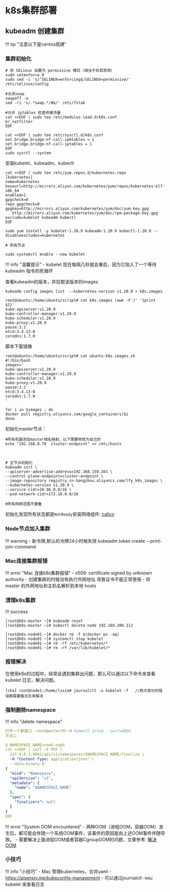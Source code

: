 # k8s集群部署

## kubeadm 创建集群

!!! tip "注意以下是centos搭建"


### 集群初始化
```shell
# 将 SELinux 设置为 permissive 模式（相当于将其禁用）
sudo setenforce 0
sudo sed -i 's/^SELINUX=enforcing$/SELINUX=permissive/' /etc/selinux/config

#关闭swap
swapoff -a  
sed -ri 's/.*swap.*/#&/' /etc/fstab

#允许 iptables 检查桥接流量
cat <<EOF | sudo tee /etc/modules-load.d/k8s.conf
br_netfilter
EOF

cat <<EOF | sudo tee /etc/sysctl.d/k8s.conf
net.bridge.bridge-nf-call-ip6tables = 1
net.bridge.bridge-nf-call-iptables = 1
EOF
sudo sysctl --system
```

安装kubelet、kubeadm、kubectl
```shell
cat <<EOF | sudo tee /etc/yum.repos.d/kubernetes.repo
[kubernetes]
name=Kubernetes
baseurl=http://mirrors.aliyun.com/kubernetes/yum/repos/kubernetes-el7-x86_64
enabled=1
gpgcheck=0
repo_gpgcheck=0
gpgkey=http://mirrors.aliyun.com/kubernetes/yum/doc/yum-key.gpg
   http://mirrors.aliyun.com/kubernetes/yum/doc/rpm-package-key.gpg
exclude=kubelet kubeadm kubectl
EOF

sudo yum install -y kubelet-1.20.9 kubeadm-1.20.9 kubectl-1.20.9 --disableexcludes=kubernetes

# 所有节点

sudo systemctl enable --now kubelet

```

!!! info "温馨提示"
    - kubelet 现在每隔几秒就会重启，因为它陷入了一个等待 kubeadm 指令的死循环

查看kubeadm的版本，并拉取该版本的images

```
kubeadm config images list  --kubernetes-version v1.20.9 > k8s.images

root@ubuntu:/home/ubuntu/script# cat k8s.images |awk -F'/' '{print $2}'
kube-apiserver:v1.20.9
kube-controller-manager:v1.20.9
kube-scheduler:v1.20.9
kube-proxy:v1.20.9
pause:3.2
etcd:3.4.13-0
coredns:1.7.0
```
脚本下载镜像
```
root@ubuntu:/home/ubuntu/script# cat ubuntu-k8s-images.sh
#!/bin/bash
images='
kube-apiserver:v1.20.9
kube-controller-manager:v1.20.9
kube-scheduler:v1.20.9
kube-proxy:v1.20.9
pause:3.2
etcd:3.4.13-0
coredns:1.7.0
'

for i in $images ; do
docker pull registry.aliyuncs.com/google_containers/$i
done
```

初始化master节点：
```
#所有机器添加master域名映射，以下需要修改为自己的
echo "192.168.8.70  cluster-endpoint" >> /etc/hosts



# 主节点初始化
kubeadm init \
--apiserver-advertise-address=192.168.159.201 \
--control-plane-endpoint=cluster-endpoint \
--image-repository registry.cn-hangzhou.aliyuncs.com/lfy_k8s_images \
--kubernetes-version v1.20.9 \
--service-cidr=10.96.0.0/16 \
--pod-network-cidr=172.16.0.0/16

#所有网络范围不重叠
```


初始化发现所有状态都是`NotReady`安装网络组件: [calico](https://projectcalico.docs.tigera.io/getting-started/kubernetes/quickstart)




### Node节点加入集群
!!! warning 
    - 新令牌,默认的令牌24小时候失效
    kubeadm token create --print-join-command  


### Mac连接集群报错
!!! error "Mac 连接k8s集群报错"
    - x509: certificate signed by unknown authority
    - 创建集群的时候没有执行外网地址.导致证书不能正常使用
    - 将 master 的外网地址和主机名解析到本地 hosts


### 清理k8s集群
!!! success

```
[root@k8s-master ~]# kubeadm reset
[root@k8s-master ~]# kubectl delete node 192.168.200.112

[root@k8s-node01 ~]# docker rm -f $(docker ps -aq)
[root@k8s-node01 ~]# systemctl stop kubelet
[root@k8s-node01 ~]# rm -rf /etc/kubernetes/*
[root@k8s-node01 ~]# rm -rf /var/lib/kubelet/*
```


### 报错解决

在使用k8s的过程中，经常会遇到集群出问题，那么可以通过以下命令来查看kubelet 日志，解决问题。
```shell
[cka] root@node1:/home/lixie# journalctl -u kubelet -f   //绝大部分的错误都需要看日志来解决
```


### 强制删除namespace

!!! info "delete namespace"

```yaml
打开一个新窗口：root@master30:~# kubectl proxy --port=8001
方法二

$ NAMESPACE_NAME=rook-ceph
cat <<EOF | curl -X PUT \
  127.0.0.1:8001/api/v1/namespaces/$NAMESPACE_NAME/finalize \
  -H "Content-Type: application/json" \
  --data-binary @-
{
  "kind": "Namespace",
  "apiVersion": "v1",
  "metadata": {
    "name": "$NAMESPACE_NAME"
  },
  "spec": {
    "finalizers": null
  }
}
EOF
```



!!! error "System OOM encountered"
    - 两种OOM（进程OOM，容器OOM）发生后，都可能会伴随一个系统OOM事件，该事件的原因是由上述OOM事件伴随导致。
    - 需要解决上面进程OOM或者容器CgroupOOM的问题，文章参考: [解决OOM](https://caryyu.top/posts/%E8%AE%BA%E4%B8%80%E6%AC%A1-K8S-%E7%9A%84-Worker-%E8%8A%82%E7%82%B9%E4%BF%AE%E5%A4%8D%E7%BB%8F%E5%8E%86/)





### 小技巧

!!! info "小技巧"
    - Mac 管理kubernetes，合并yaml 
    - https://aisensiy.me/kubeconfig-management
    - 可以通过journalctl -xeu kubelet 来查看日志


